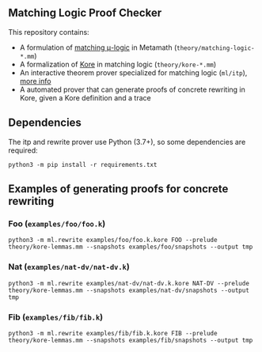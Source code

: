 Matching Logic Proof Checker
---

This repository contains:
  - A formulation of [matching μ-logic](http://www.matching-logic.org/index.php/Matching_Logic)
    in Metamath (`theory/matching-logic-*.mm`)
  - A formalization of [Kore](https://github.com/kframework/kore) in matching logic (`theory/kore-*.mm`)
  - An interactive theorem prover specialized for matching logic (`ml/itp`), [more info](ml/itp)
  - A automated prover that can generate proofs of concrete rewriting in Kore, given
    a Kore definition and a trace

## Dependencies

The itp and rewrite prover use Python (3.7+), so some dependencies are required:
```
python3 -m pip install -r requirements.txt
```

## Examples of generating proofs for concrete rewriting

### Foo (`examples/foo/foo.k`)
```
python3 -m ml.rewrite examples/foo/foo.k.kore FOO --prelude theory/kore-lemmas.mm --snapshots examples/foo/snapshots --output tmp
```

### Nat (`examples/nat-dv/nat-dv.k`)
```
python3 -m ml.rewrite examples/nat-dv/nat-dv.k.kore NAT-DV --prelude theory/kore-lemmas.mm --snapshots examples/nat-dv/snapshots --output tmp
```

### Fib (`examples/fib/fib.k`)
```
python3 -m ml.rewrite examples/fib/fib.k.kore FIB --prelude theory/kore-lemmas.mm --snapshots examples/fib/snapshots --output tmp
```
